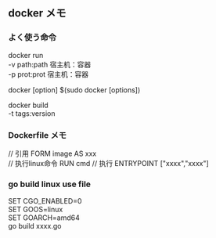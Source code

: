 ## docker メモ 

### よく使う命令
docker run <br/>
-v  path:path  宿主机：容器 <br/>
-p  prot:prot  宿主机：容器 <br/>

docker [option] $(sudo docker [options]) <br/>

docker build <br/>
-t tags:version <br/>

### Dockerfile メモ
// 引用
FORM image AS xxx <br/>
// 执行linux命令
RUN cmd
// 执行
ENTRYPOINT ["xxxx","xxxx"]



### go build linux use file
SET CGO_ENABLED=0 <br/>
SET GOOS=linux <br/>
SET GOARCH=amd64 <br/>
go build xxxx.go <br/>
